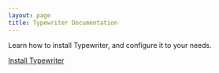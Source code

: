 ```yaml
---
layout: page
title: Typewriter Documentation
---
```


Learn how to install Typewriter, and configure it to your needs.

[Install Typewriter](installation/)